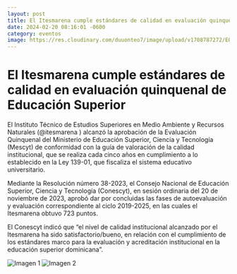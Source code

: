 ```yaml
---
layout: post
title: El Itesmarena cumple estándares de calidad en evaluación quinquenal de Educación Superior
date: 2024-02-20 08:16:01 -0600
category: eventos
image: https://res.cloudinary.com/duuonteo7/image/upload/v1708787272/EQ2024/zryat18pylobvnxvuna0.jpg
---
```

<html lang="es">
<head>
    <meta charset="UTF-8">
    <meta name="viewport" content="width=device-width, initial-scale=1.0">
</head>
<body>
    <h1>El Itesmarena cumple estándares de calidad en evaluación quinquenal de Educación Superior</h1>
    <p>El Instituto Técnico de Estudios Superiores en Medio Ambiente y Recursos Naturales (@itesmarena ) alcanzó la aprobación de la Evaluación Quinquenal del Ministerio de Educación Superior, Ciencia y Tecnología (Mescyt) de conformidad con la guía de valoración de la calidad institucional, que se realiza cada cinco años en cumplimiento a lo establecido en la Ley 139-01, que fiscaliza el sistema educativo universitario.</p>
    <p>Mediante la Resolución número 38-2023, el Consejo Nacional de Educación Superior, Ciencia y Tecnología (Conescyt), en sesión ordinaria del 20 de noviembre de 2023, aprobó dar por concluidas las fases de autoevaluación y evaluación correspondiente al ciclo 2019-2025, en las cuales el Itesmarena obtuvo 723 puntos.</p>
    <p>El Conescyt indicó que “el nivel de calidad institucional alcanzado por el Itesmarena ha sido satisfactorio/bueno, en relación con el cumplimiento de los estándares marco para la evaluación y acreditación institucional en la educación superior dominicana”.</p>
    <img src="https://res.cloudinary.com/duuonteo7/image/upload/v1708787272/EQ2024/zryat18pylobvnxvuna0.jpg" alt="Imagen 1">
       <img src="https://res.cloudinary.com/duuonteo7/image/upload/v1708787272/EQ2024/pzqravty58wabt18ziqg.jpg" alt="Imagen 2">
</body>
</html>


